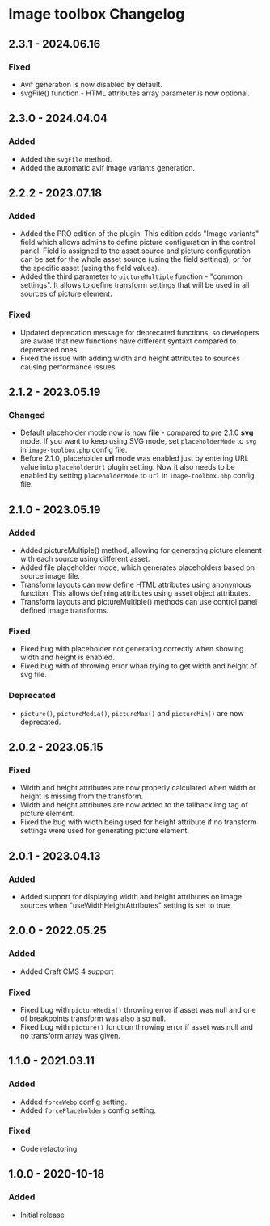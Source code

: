 # Image toolbox Changelog


## 2.3.1 - 2024.06.16
### Fixed
* Avif generation is now disabled by default.
* svgFile() function - HTML attributes array parameter is now optional.

## 2.3.0 - 2024.04.04
### Added
* Added the `svgFile` method.
* Added the automatic avif image variants generation.

## 2.2.2 - 2023.07.18
### Added
* Added the PRO edition of the plugin. This edition adds "Image variants" field which allows admins to define picture configuration in the control panel. Field is assigned to the asset source and picture configuration can be set for the whole asset source (using the field settings), or for the specific asset (using the field values).
* Added the third parameter to `pictureMultiple` function - "common settings". It allows to define transform settings that will be used in all sources of picture element.

### Fixed
* Updated deprecation message for deprecated functions, so developers are aware that new functions have different syntaxt compared to deprecated ones.
* Fixed the issue with adding width and height attributes to sources causing performance issues.

## 2.1.2 - 2023.05.19
### Changed
* Default placeholder mode now is now **file** - compared to pre 2.1.0 **svg** mode. If you want to keep using SVG mode, set `placeholderMode` to `svg` in `image-toolbox.php` config file.
* Before 2.1.0, placeholder **url** mode was enabled just by entering URL value into `placeholderUrl` plugin setting. Now it also needs to be enabled by setting `placeholderMode` to `url` in `image-toolbox.php` config file.

## 2.1.0 - 2023.05.19
### Added
* Added pictureMultiple() method, allowing for generating picture element with each source using different asset.
* Added file placeholder mode, which generates placeholders based on source image file.
* Transform layouts can now define HTML attributes using anonymous function. This allows defining attributes using asset object attributes.
* Transform layouts and pictureMultiple() methods can use control panel defined image transforms.

### Fixed
* Fixed bug with placeholder not generating correctly when showing width and height is enabled.
* Fixed bug with of throwing error whan trying to get width and height of svg file.

### Deprecated
* `picture()`, `pictureMedia()`, `pictureMax()` and `pictureMin()` are now deprecated.

## 2.0.2 - 2023.05.15
### Fixed
* Width and height attributes are now properly calculated when width or height is missing from the transform.
* Width and height attributes are now added to the fallback img tag of picture element.
* Fixed the bug with width being used for height attribute if no transform settings were used for generating picture element.

## 2.0.1 - 2023.04.13
### Added
* Added support for displaying width and height attributes on image sources when "useWidthHeightAttributes" setting is set to true

## 2.0.0 - 2022.05.25
### Added
* Added Craft CMS 4 support

### Fixed
* Fixed bug with `pictureMedia()` throwing error if asset was null and one of breakpoints transform was also also null.
* Fixed bug with `picture()` function throwing error if asset was null and no transform array was given.

## 1.1.0 - 2021.03.11
### Added
* Added `forceWebp` config setting.
* Added `forcePlaceholders` config setting.

### Fixed
* Code refactoring

## 1.0.0 - 2020-10-18
### Added
- Initial release
